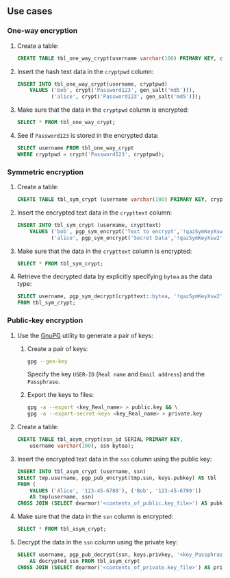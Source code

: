 ## Use cases

### One-way encryption

1. Create a table:

   ```sql
   CREATE TABLE tbl_one_way_crypt(username varchar(100) PRIMARY KEY, cryptpwd text);
   ```

1. Insert the hash text data in the `cryptpwd` column:

   ```sql
   INSERT INTO tbl_one_way_crypt(username, cryptpwd)
       VALUES ('bob', crypt('Password123', gen_salt('md5'))),
              ('alice', crypt('Password123', gen_salt('md5')));
   ```

1. Make sure that the data in the `cryptpwd` column is encrypted:

   ```sql
   SELECT * FROM tbl_one_way_crypt;
   ```

1. See if `Password123` is stored in the encrypted data:

   ```sql
   SELECT username FROM tbl_one_way_crypt
   WHERE cryptpwd = crypt('Password123', cryptpwd);
   ```

### Symmetric encryption

1. Create a table:

   ```sql
   CREATE TABLE tbl_sym_crypt (username varchar(100) PRIMARY KEY, crypttext text);
   ```

1. Insert the encrypted text data in the `crypttext` column:

   ```sql
   INSERT INTO tbl_sym_crypt (username, crypttext)
       VALUES ('bob', pgp_sym_encrypt('Text to encrypt','!qazSymKeyXsw2')),
              ('alice', pgp_sym_encrypt('Secret Data','!qazSymKeyXsw2'));
   ```

1. Make sure that the data in the `crypttext` column is encrypted:

   ```sql
   SELECT * FROM tbl_sym_crypt;
   ```

1. Retrieve the decrypted data by explicitly specifying `bytea` as the data type:

   ```sql
   SELECT username, pgp_sym_decrypt(crypttext::bytea, '!qazSymKeyXsw2')
   FROM tbl_sym_crypt;
   ```

### Public-key encryption

1. Use the [GnuPG](https://www.gnupg.org/download/index.html) utility to generate a pair of keys:

   1. Create a pair of keys:

      ```bash
      gpg --gen-key
      ```

      Specify the key `USER-ID` (`Real name` and `Email address`) and the `Passphrase`.

   1. Export the keys to files:

      ```bash
      gpg -a --export <key_Real_name> > public.key && \
      gpg -a --export-secret-keys <key_Real_name> > private.key
      ```

1. Create a table:

   ```sql
   CREATE TABLE tbl_asym_crypt(ssn_id SERIAL PRIMARY KEY,
       username varchar(100), ssn bytea);
   ```

1. Insert the encrypted text data in the `ssn` column using the public key:

   ```sql
   INSERT INTO tbl_asym_crypt (username, ssn)
   SELECT tmp.username, pgp_pub_encrypt(tmp.ssn, keys.pubkey) AS tbl
   FROM (
       VALUES ('Alice', '123-45-6788'), ('Bob', '123-45-6799'))
       AS tmp(username, ssn)
   CROSS JOIN (SELECT dearmor('<contents_of_public.key_file>') AS pubkey) AS keys;
   ```

1. Make sure that the data in the `ssn` column is encrypted:

   ```sql
   SELECT * FROM tbl_asym_crypt;
   ```

1. Decrypt the data in the `ssn` column using the private key:

   ```sql
   SELECT username, pgp_pub_decrypt(ssn, keys.privkey, '<key_Passphrase>')
       AS decrypted_ssn FROM tbl_asym_crypt
   CROSS JOIN (SELECT dearmor('<contents_of_private.key_file>') AS privkey) AS keys;
   ```
